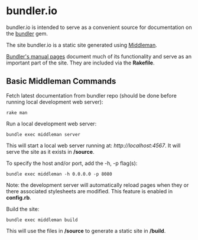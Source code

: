 # bundler.io
bundler.io is intended to serve as a convenient source for documentation on the [bundler](https://github.com/bundler/bundler) gem.

The site bundler.io is a static site generated using [Middleman](http://middlemanapp.com/).

[Bundler's manual pages](https://github.com/bundler/bundler/tree/master/man) document much of its functionality and serve as an important part of the site. They are included via the **Rakefile**.

## Basic Middleman Commands

Fetch latest documentation from bundler repo (should be done before running local development web server):

    rake man

Run a local development web server:

    bundle exec middleman server

This will start a local web server running at: *http://localhost:4567*. It will serve the site as it exists in **/source**.

To specify the host and/or port, add the -h, -p flag(s):

    bundle exec middleman -h 0.0.0.0 -p 8080

Note: the development server will automatically reload pages when they or there associated stylesheets are modified. This feature is enabled in **config.rb**.

Build the site:

    bundle exec middleman build

This will use the files in **/source** to generate a static site in **/build**.
